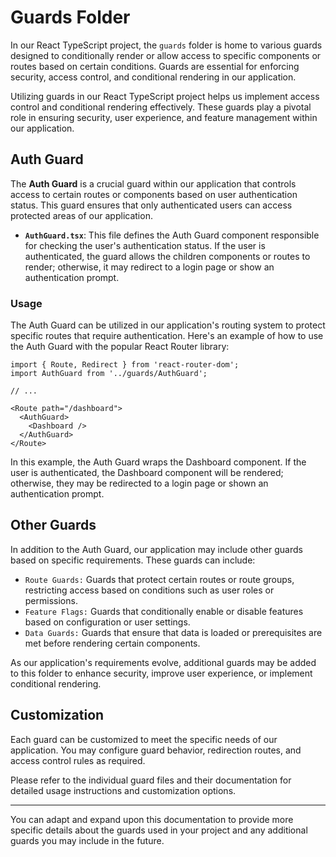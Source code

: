 # Guards Folder

In our React TypeScript project, the `guards` folder is home to various guards designed to conditionally render or allow access to specific components or routes based on certain conditions. Guards are essential for enforcing security, access control, and conditional rendering in our application.

Utilizing guards in our React TypeScript project helps us implement access control and conditional rendering effectively. These guards play a pivotal role in ensuring security, user experience, and feature management within our application.

## Auth Guard

The **Auth Guard** is a crucial guard within our application that controls access to certain routes or components based on user authentication status. This guard ensures that only authenticated users can access protected areas of our application.

- **`AuthGuard.tsx`**: This file defines the Auth Guard component responsible for checking the user's authentication status. If the user is authenticated, the guard allows the children components or routes to render; otherwise, it may redirect to a login page or show an authentication prompt.

### Usage

The Auth Guard can be utilized in our application's routing system to protect specific routes that require authentication. Here's an example of how to use the Auth Guard with the popular React Router library:

```tsx
import { Route, Redirect } from 'react-router-dom';
import AuthGuard from '../guards/AuthGuard';

// ...

<Route path="/dashboard">
  <AuthGuard>
    <Dashboard />
  </AuthGuard>
</Route>
```
In this example, the Auth Guard wraps the Dashboard component. If the user is authenticated, the Dashboard component will be rendered; otherwise, they may be redirected to a login page or shown an authentication prompt.

## Other Guards
In addition to the Auth Guard, our application may include other guards based on specific requirements. These guards can include:

- `Route Guards:` Guards that protect certain routes or route groups, restricting access based on conditions such as user roles or permissions.
- `Feature Flags:` Guards that conditionally enable or disable features based on configuration or user settings.
- `Data Guards:` Guards that ensure that data is loaded or prerequisites are met before rendering certain components.

As our application's requirements evolve, additional guards may be added to this folder to enhance security, improve user experience, or implement conditional rendering.

## Customization
Each guard can be customized to meet the specific needs of our application. You may configure guard behavior, redirection routes, and access control rules as required.

Please refer to the individual guard files and their documentation for detailed usage instructions and customization options.

---
You can adapt and expand upon this documentation to provide more specific details about the guards used in your project and any additional guards you may include in the future.
